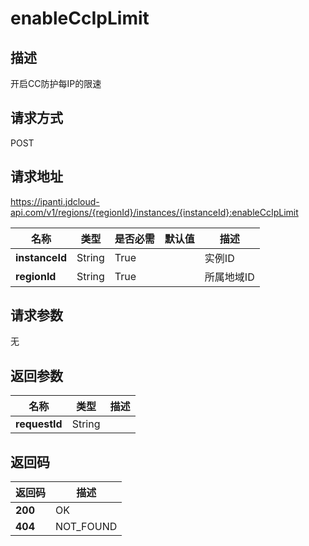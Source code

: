 # enableCcIpLimit


## 描述
开启CC防护每IP的限速

## 请求方式
POST

## 请求地址
https://ipanti.jdcloud-api.com/v1/regions/{regionId}/instances/{instanceId}:enableCcIpLimit

|名称|类型|是否必需|默认值|描述|
|---|---|---|---|---|
|**instanceId**|String|True||实例ID|
|**regionId**|String|True||所属地域ID|

## 请求参数
无


## 返回参数
|名称|类型|描述|
|---|---|---|
|**requestId**|String||



## 返回码
|返回码|描述|
|---|---|
|**200**|OK|
|**404**|NOT_FOUND|
